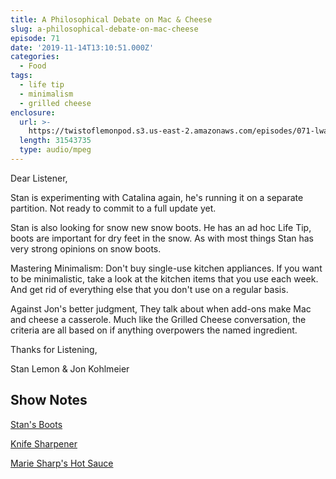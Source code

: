 ```yaml
---
title: A Philosophical Debate on Mac & Cheese
slug: a-philosophical-debate-on-mac-cheese
episode: 71
date: '2019-11-14T13:10:51.000Z'
categories:
  - Food
tags:
  - life tip
  - minimalism
  - grilled cheese
enclosure:
  url: >-
    https://twistoflemonpod.s3.us-east-2.amazonaws.com/episodes/071-lwatol-20191114.mp3
  length: 31543735
  type: audio/mpeg
---
```


Dear Listener,

Stan is experimenting with Catalina again, he's running it on a separate partition. Not ready to commit to a full update yet.

Stan is also looking for snow new snow boots. He has an ad hoc Life Tip, boots are important for dry feet in the snow. As with most things Stan has very strong opinions on snow boots.

Mastering Minimalism: Don't buy single-use kitchen appliances. If you want to be minimalistic, take a look at the kitchen items that you use each week. And get rid of everything else that you don't use on a regular basis.

Against Jon's better judgment, They talk about when add-ons make Mac and cheese a casserole. Much like the Grilled Cheese conversation, the criteria are all based on if anything overpowers the named ingredient.

Thanks for Listening,

Stan Lemon & Jon Kohlmeier

## Show Notes

[Stan's Boots](https://youtu.be/TuIhb-xbW9I)

[Knife Sharpener](https://amzn.to/2qPtKH0)

[Marie Sharp's Hot Sauce](https://amzn.to/377nomP)
